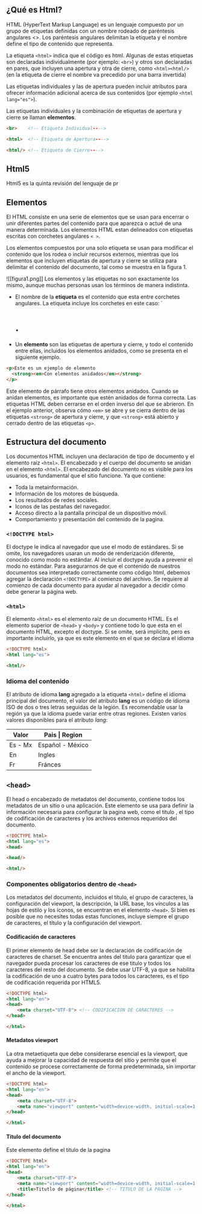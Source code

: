 ## ¿Qué es Html?
HTML (HyperText Markup Language) es un lenguaje compuesto por un grupo de etiquetas definidas con un nombre rodeado de paréntesis angulares <>. Los paréntesis angulares delimitan la etiqueta y el nombre define el tipo de contenido que representa.

La etiqueta `<html>` indica que el código es html. Algunas de estas etiquetas son declaradas individualmente (por ejemplo: `<br>`) y otros son declaradas en pares, que incluyen una apertura y otra de cierre, como `<html><html/>` (en la etiqueta  de cierre el nombre va precedido por una barra invertida)

Las etiquetas individuales y las de apertura pueden incluir atributos para ofrecer información adicional acerca de sus contenidos (por ejemplo `<html lang="es">`).

Las etiquetas individuales y la combinación de etiquetas de apertura y cierre se llaman **elementos**.
```html
<br>    <!-- Etiqueta Individual---->

<html>  <!-- Etiqueta de Apertura---->

<html/> <!-- Etiqueta de Cierre---->
```

## Html5
Html5 es la quinta revisión del lenguaje de pr

## Elementos
El HTML consiste en una serie de elementos que se usan para encerrar o unir diferentes partes del contenido para que aparezca o actué de una manera determinada. Los elementos HTML estan delineados con etiquetas escritas con corchetes angulares `< >`.

Los elementos compuestos por una solo etiqueta se usan para modificar el contenido que los rodea o incluir recursos externos, mientras que los elementos que incluyen etiquetas de apertura y cierre se utiliza para delimitar el contenido del documento, tal como se muestra en la figura 1.

![[figura1.png]]
Los elementos y las etiquetas no son exactamente los mismo, aunque muchas personas usan los términos de manera indistinta.
- El nombre de la **etiqueta** es el contenido que esta entre corchetes angulares. La etiqueta incluye los corchetes en este caso: `<h1>.
- Un **elemento** son las etiquetas de apertura y cierre, y todo el contenido entre ellas, incluidos los elementos anidados, como se presenta en el siguiente ejemplo.

```html
<p>Este es un ejemplo de elemento
  <strong><em>Con elementos anidados</em></strong>  
</p>
```

Este elemento de párrafo tiene otros elementos anidados. Cuando se anidan elementos, es importante que estén anidados de forma correcta. Las etiquetas HTML deben cerrarse en el orden inverso del que se abrieron. En el ejemplo anterior, observa cómo `<em>` se abre y se cierra dentro de las etiquetas `<strong>` de apertura y cierre, y que `<strong>` está abierto y cerrado dentro de las etiquetas `<p>`.

## Estructura del documento
Los documentos HTML incluyen una declaración de tipo de documento y el elemento raíz `<html>`.
El encabezado y el cuerpo del documento se anidan en el elemento `<html>`.
El encabezado del documento no es visible para los usuarios, es fundamental que el sitio funcione. Ya que contiene:
- Toda la metainformación. 
- Información de los motores de búsqueda.
- Los resultados de redes sociales.
- Iconos de las pestañas del navegador.
- Acceso directo a la pantalla principal de un dispositivo móvil.
- Comportamiento y presentación del contenido de la pagina.

### `<!DOCTYPE html>`
El doctype le indica al navegador que use el modo de estándares. Si se omite, los navegadores usaran un modo de renderización diferente, conocido como modo no estándar. Al incluir el doctype ayuda a prevenir el modo no estándar.
Para asegurarnos de que el contenido de nuestros documentos sea interpretado correctamente como código html, debemos agregar la declaración `<!DOCTYPE>` al comienzo del archivo. Se requiere al comienzo de cada documento para ayudar al navegador a decidir cómo debe generar la página web.

### `<html>`
El elemento `<html>` es el elemento raíz de un documento HTML. Es el elemento superior de `<head>` y `<body>` y contiene todo lo que esta en el documento HTML, excepto el doctype. Si se omite, será implícito, pero es importante incluirlo, ya que es este elemento en el que se declara el idioma 
```html
<!DOCTYPE html>
<html lang="es">

<html/>
```
### Idioma del contenido
El atributo de idioma **lang** agregado a la etiqueta `<html>` define el idioma principal del documento, el valor del atributo **lang** es un código de idioma ISO de dos o tres letras seguidas de la legión. Es recomendable usar la región ya que la idioma puede variar entre otras regiones.
Existen varios valores disponibles para el atributo *lang*:

| **Valor** | **Pais \| Region** |
| --------- | ------------------ |
| Es - Mx   | Español - México   |
| En        | Ingles             |
| Fr        | Fránces            |
## `<head>`
El head o encabezado de metadatos del documento, contiene todos los metadatos de un sitio o una aplicación. Este elemento se usa para definir la información necesaria para configurar la pagina web, como el titulo , el tipo de codificación de caracteres y los archivos externos requeridos del documento.

```html
<!DOCTYPE html>
<html lang="es">
<head>

<head/>

<html/>
```
### Componentes obligatorios dentro de `<head>`
Los metadatos del documento, incluidos el título, el grupo de caracteres, la configuración del viewport, la descripción, la URL base, los vínculos a las hojas de estilo y los íconos, se encuentran en el elemento `<head>`. Si bien es posible que no necesites todas estas funciones, incluye siempre el grupo de caracteres, el título y la configuración del viewport.

#### Codificación de caracteres
El primer elemento de head debe ser la declaración de codificación de caracteres de charset. Se encuentra antes del titulo para garantizar que el navegador pueda procesar los caracteres de ese titulo y todos los caracteres del resto del documento.
Se debe usar UTF-8, ya que se habilita la codificación de uno a cuatro bytes para todos los caracteres, es el tipo de codificación requerida por HTML5.

```html
<!DOCTYPE html>
<html lang="en">
<head>
    <meta charset="UTF-8"> <!-- CODIFICACION DE CARACTERES -->
</head>

</html>
```

#### Metadatos viewport
La otra metaetiqueta que debe considerarse esencial es la viewport, que ayuda a mejorar la capacidad de respuesta del sitio y permite que el contenido se procese correctamente de forma predeterminada, sin importar el ancho de la viewport.
```html
<!DOCTYPE html>
<html lang="en">
<head>
    <meta charset="UTF-8"> 
    <meta name="viewport" content="width=device-width, initial-scale=1.0"> <!-- METAETIQUETA DE LA VENTANA DE VISUALIZACION -->
</head>

</html>
```

#### Titulo del documento
Este elemento define el titulo de la pagina

```html
<!DOCTYPE html>
<html lang="en">
<head>
    <meta charset="UTF-8"> 
    <meta name="viewport" content="width=device-width, initial-scale=1.0">
    <title>Titutlo de página</title> <!-- TITULO DE LA PAGINA -->
</head>

</html>
```